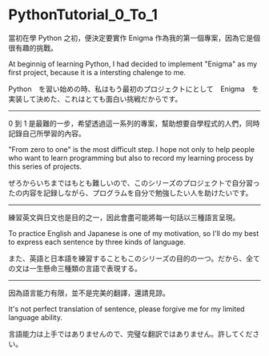 # PythonTutorial_0_To_1
當初在學 Python 之初，便決定要實作 Enigma 作為我的第一個專案，因為它是個很有趣的挑戰。

At beginnig of learning Python, I had decided to implement "Enigma" as my first project, because it is a intersting chalenge to me.

Python　を習い始めの時、私はもう最初のプロジェクトにとして　Enigma　を実装して決めた、これはとても面白い挑戦だからです。

---

0 到 1 是最難的一步，希望透過這一系列的專案，幫助想要自學程式的人們，同時記錄自己所學習的內容。

"From zero to one" is the most difficult step. I hope not only to help people who want to learn programming but also to record my learning process by this series of projects.

ぜろからいちまではもとも難しいので、このシリーズのプロジェクトで自分習ったの内容を記録しながら、プログラムを自分で勉強したい人を助けたいです。

---

練習英文與日文也是目的之一，因此會盡可能將每一句話以三種語言呈現。

To practice English and Japanese is one of my motivation, so I'll do my best to express each sentence by three kinds of language.

また、英語と日本語を練習することもこのシリーズの目的の一つ。だから、全ての文は一生懸命三種類の言語で表現する。

---

因為語言能力有限，並不是完美的翻譯，還請見諒。

It's not perfect translation of sentence, please forgive me for my limited language ability.

言語能力は上手ではありませんので、完璧な翻訳ではありません。許してください。
